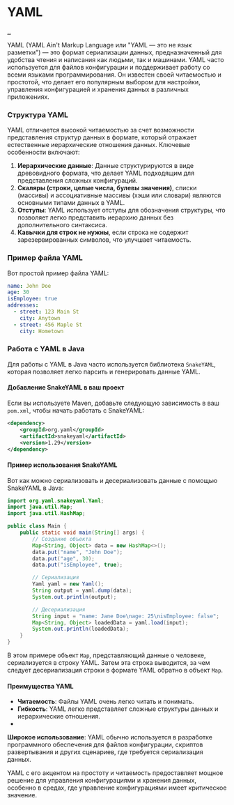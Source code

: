 # YAML

[..](./README.md)

YAML (YAML Ain't Markup Language или "YAML — это не язык разметки") — это формат сериализации данных, предназначенный для удобства чтения и написания как людьми, так и машинами. YAML часто используется для файлов конфигурации и поддерживает работу со всеми языками программирования. Он известен своей читаемостью и простотой, что делает его популярным выбором для настройки, управления конфигурацией и хранения данных в различных приложениях.

### Структура YAML
YAML отличается высокой читаемостью за счет возможности представления структур данных в формате, который отражает естественные иерархические отношения данных. Ключевые особенности включают:
1. **Иерархические данные**: Данные структурируются в виде древовидного формата, что делает YAML подходящим для представления сложных конфигураций.
2. **Скаляры (строки, целые числа, булевы значения)**, списки (массивы) и ассоциативные массивы (хэши или словари) являются основными типами данных в YAML.
3. **Отступы**: YAML использует отступы для обозначения структуры, что позволяет легко представить иерархию данных без дополнительного синтаксиса.
4. **Кавычки для строк не нужны**, если строка не содержит зарезервированных символов, что улучшает читаемость.

### Пример файла YAML
Вот простой пример файла YAML:

```yaml
name: John Doe
age: 30
isEmployee: true
addresses:
  - street: 123 Main St
    city: Anytown
  - street: 456 Maple St
    city: Hometown
```

### Работа с YAML в Java
Для работы с YAML в Java часто используется библиотека `SnakeYAML`, которая позволяет легко парсить и генерировать данные YAML.

#### Добавление SnakeYAML в ваш проект
Если вы используете Maven, добавьте следующую зависимость в ваш `pom.xml`, чтобы начать работать с SnakeYAML:

```xml
<dependency>
    <groupId>org.yaml</groupId>
    <artifactId>snakeyaml</artifactId>
    <version>1.29</version>
</dependency>
```

#### Пример использования SnakeYAML
Вот как можно сериализовать и десериализовать данные с помощью SnakeYAML в Java:

```java
import org.yaml.snakeyaml.Yaml;
import java.util.Map;
import java.util.HashMap;

public class Main {
    public static void main(String[] args) {
        // Создание объекта
        Map<String, Object> data = new HashMap<>();
        data.put("name", "John Doe");
        data.put("age", 30);
        data.put("isEmployee", true);

        // Сериализация
        Yaml yaml = new Yaml();
        String output = yaml.dump(data);
        System.out.println(output);

        // Десериализация
        String input = "name: Jane Doe\nage: 25\nisEmployee: false";
        Map<String, Object> loadedData = yaml.load(input);
        System.out.println(loadedData);
    }
}
```

В этом примере объект `Map`, представляющий данные о человеке, сериализуется в строку YAML. Затем эта строка выводится, за чем следует десериализация строки в формате YAML обратно в объект `Map`.

#### Преимущества YAML
- **Читаемость**: Файлы YAML очень легко читать и понимать.
- **Гибкость**: YAML легко представляет сложные структуры данных и иерархические отношения.
-

**Широкое использование**: YAML обычно используется в разработке программного обеспечения для файлов конфигурации, скриптов развертывания и других сценариев, где требуется сериализация данных.

YAML с его акцентом на простоту и читаемость предоставляет мощное решение для управления конфигурациями и хранения данных, особенно в средах, где управление конфигурациями имеет критическое значение.
